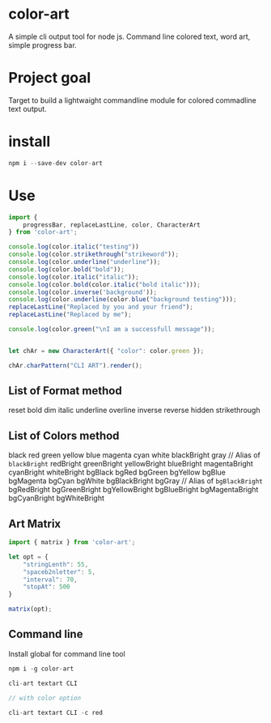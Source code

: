 # color-art
A simple cli output tool for node js. Command line colored text, word art, simple progress bar.

# Project goal
Target to build a lightwaight commandline module for colored commadline text output.

# install

```.ts
npm i --save-dev color-art
```

# Use

```.ts
import {
    progressBar, replaceLastLine, color, CharacterArt
} from 'color-art';

console.log(color.italic("testing"))
console.log(color.strikethrough("strikeword"));
console.log(color.underline("underline"));
console.log(color.bold("bold"));
console.log(color.italic("italic"));
console.log(color.bold(color.italic("bold italic")));
console.log(color.inverse('background'));
console.log(color.underline(color.blue("background testing")));
replaceLastLine("Replaced by you and your friend");
replaceLastLine("Replaced by me");

console.log(color.green("\nI am a successfull message"));


let chAr = new CharacterArt({ "color": color.green });

chAr.charPattern("CLI ART").render();

```

## List of Format method

reset
bold
dim
italic
underline
overline
inverse
reverse
hidden
strikethrough

## List of Colors method

black
red
green
yellow
blue
magenta
cyan
white
blackBright
gray // Alias of `blackBright`
redBright
greenBright
yellowBright
blueBright
magentaBright
cyanBright
whiteBright
bgBlack
bgRed
bgGreen
bgYellow
bgBlue
bgMagenta
bgCyan
bgWhite
bgBlackBright
bgGray // Alias of `bgBlackBright`
bgRedBright
bgGreenBright
bgYellowBright
bgBlueBright
bgMagentaBright
bgCyanBright
bgWhiteBright


## Art Matrix

```.ts
import { matrix } from 'color-art';

let opt = {
    "stringLenth": 55,
    "spaceb2nletter": 5,
    "interval": 70,
    "stopAt": 500
}

matrix(opt);

```

## Command line

Install global for command line tool
```.ts
npm i -g color-art
```


```.ts
cli-art textart CLI

// with color option

cli-art textart CLI -c red

```

